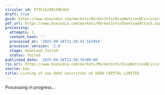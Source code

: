 ```yaml
---
circular_id: 9f35cb2d01d9b3bd
draft: true
guid: https://www.bseindia.com/markets/MarketInfo/DispNoticesNCirculars.aspx?Noticeid={D54F642A-C163-4523-B2B1-B206F7AC1DAB}&noticeno=20250926-33&dt=09/26/2025&icount=33&totcount=76&flag=0
pdf_url: https://www.bseindia.com/markets/MarketInfo/DownloadAttach.aspx?id=20250926-33&attachedId=
processing:
  attempts: 1
  content_hash: ''
  processed_at: '2025-09-26T21:39:42.542454'
  processor_version: '2.0'
  stage: download_failed
  status: failed
published_date: '2025-09-26T11:58:35+00:00'
rss_url: https://www.bseindia.com/markets/MarketInfo/DispNoticesNCirculars.aspx?Noticeid={D54F642A-C163-4523-B2B1-B206F7AC1DAB}&noticeno=20250926-33&dt=09/26/2025&icount=33&totcount=76&flag=0
source: bse
title: Listing of new debt securities of UGRO CAPITAL LIMITED
---
```


Processing in progress...